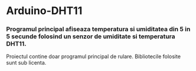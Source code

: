 # Arduino-DHT11

### Programul principal afiseaza temperatura si umiditatea din 5 in 5 secunde folosind un senzor de umiditate si temperatura DHT11.

Proiectul contine doar programul principal de rulare. Bibliotecile folosite sunt sub licenta.
